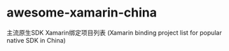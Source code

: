 # awesome-xamarin-china
主流原生SDK Xamarin绑定项目列表 (Xamarin binding project list for popular native SDK in China)

